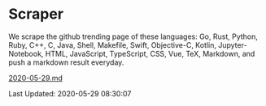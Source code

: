 # Scraper

We scrape the github trending page of these languages: Go, Rust, Python, Ruby, C++, C, Java, Shell, Makefile, Swift, Objective-C, Kotlin, Jupyter-Notebook, HTML, JavaScript, TypeScript, CSS, Vue, TeX, Markdown, and push a markdown result everyday.

[2020-05-29.md](https://github.com/yangwenmai/Scraper/blob/master/2020-05-29.md)

Last Updated: 2020-05-29 08:30:07